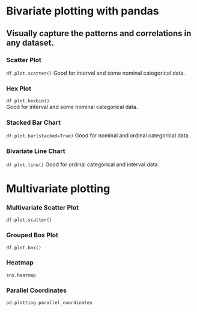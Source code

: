 # Bivariate plotting with pandas
## Visually capture the patterns and correlations in any dataset.

### Scatter Plot	
`df.plot.scatter()`	
Good for interval and some nominal categorical data.	

### Hex Plot	
`df.plot.hexbin()`		
Good for interval and some nominal categorical data.	

### Stacked Bar Chart	
`df.plot.bar(stacked=True)`
Good for nominal and ordinal categorical data.	

### Bivariate Line Chart
`df.plot.line()`
Good for ordinal categorical and interval data.

# Multivariate plotting

### Multivariate Scatter Plot    
`df.plot.scatter()`   
    
### Grouped Box Plot    
`df.plot.box()`    

### Heatmap    
`sns.heatmap`    
    
### Parallel Coordinates    
`pd.plotting.parallel_coordinates` 

